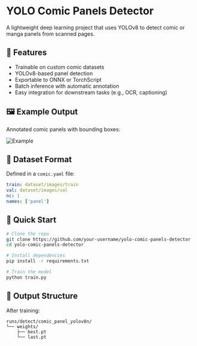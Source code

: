 
# YOLO Comic Panels Detector

A lightweight deep learning project that uses YOLOv8 to detect comic or manga panels from scanned pages.

## 🚀 Features
- Trainable on custom comic datasets
- YOLOv8-based panel detection
- Exportable to ONNX or TorchScript
- Batch inference with automatic annotation
- Easy integration for downstream tasks (e.g., OCR, captioning)

## 🖼️ Example Output
Annotated comic panels with bounding boxes:

![Example](temp_dir/annotated_0.png)

## 📁 Dataset Format
Defined in a `comic.yaml` file:

```yaml
train: dataset/images/train
val: dataset/images/val
nc: 1
names: ['panel']
````

## 🏁 Quick Start

```bash
# Clone the repo
git clone https://github.com/your-username/yolo-comic-panels-detector
cd yolo-comic-panels-detector

# Install dependencies
pip install -r requirements.txt

# Train the model
python train.py
```

## 📂 Output Structure

After training:

```
runs/detect/comic_panel_yolov8n/
└── weights/
    ├── best.pt
    └── last.pt
```
